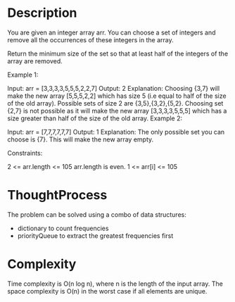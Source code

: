 # Description

You are given an integer array arr. You can choose a set of integers and remove all the occurrences of these integers in the array.

Return the minimum size of the set so that at least half of the integers of the array are removed.

 

Example 1:

Input: arr = [3,3,3,3,5,5,5,2,2,7]
Output: 2
Explanation: Choosing {3,7} will make the new array [5,5,5,2,2] which has size 5 (i.e equal to half of the size of the old array).
Possible sets of size 2 are {3,5},{3,2},{5,2}.
Choosing set {2,7} is not possible as it will make the new array [3,3,3,3,5,5,5] which has a size greater than half of the size of the old array.
Example 2:

Input: arr = [7,7,7,7,7,7]
Output: 1
Explanation: The only possible set you can choose is {7}. This will make the new array empty.
 

Constraints:

2 <= arr.length <= 105
arr.length is even.
1 <= arr[i] <= 105

# ThoughtProcess

The problem can be solved using a combo of data structures:

- dictionary to count frequencies
- priorityQueue to extract the greatest frequencies first

# Complexity

Time complexity is O(n log n), where n is the length of the input array. 
The space complexity is O(n) in the worst case if all elements are unique.
